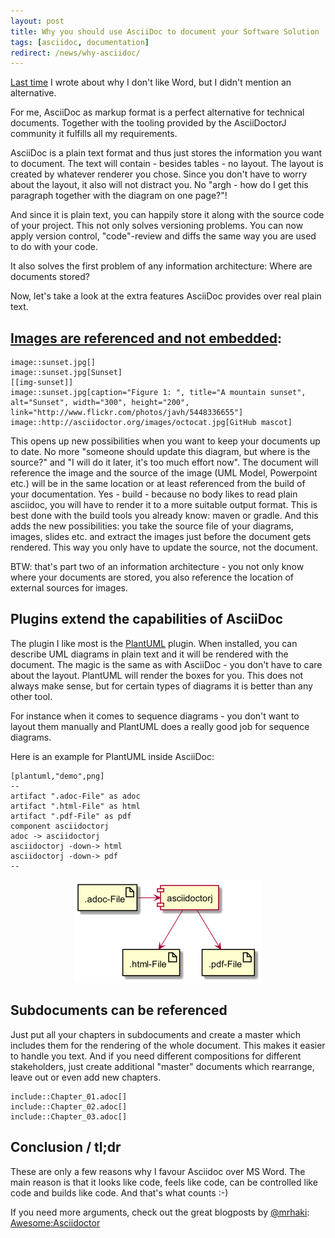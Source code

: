 ```yaml
---
layout: post
title: Why you should use AsciiDoc to document your Software Solution
tags: [asciidoc, documentation]
redirect: /news/why-asciidoc/
---
```


[Last time](https://rdmueller.github.io/why_no_word/) I wrote about why I don't like  Word, but I didn't mention an alternative.

For me, AsciiDoc as markup format is a perfect alternative for technical documents. Together with the tooling provided by the AsciiDoctorJ community it fulfills all my requirements.

AsciiDoc is a plain text format and thus just stores the information you want to document. The text will contain - besides tables - no layout. The layout is created by whatever renderer you chose. Since you don't have to worry about the layout, it also will not distract you. No "argh - how do I get this paragraph together with the diagram on one page?"!

And since it is plain text, you can happily store it along with the source code of your project. This not only solves versioning problems. You can now apply version control, "code"-review and diffs the same way you are used to do with your code. 

It also solves the first problem of any information architecture: Where are documents stored?

Now, let's take a look at the extra features AsciiDoc provides over real plain text.

## [Images are referenced and not embedded](http://asciidoctor.org/docs/asciidoc-syntax-quick-reference/#images):

```
image::sunset.jpg[] 
image::sunset.jpg[Sunset] 
[[img-sunset]] 
image::sunset.jpg[caption="Figure 1: ", title="A mountain sunset", alt="Sunset", width="300", height="200", link="http://www.flickr.com/photos/javh/5448336655"] 
image::http://asciidoctor.org/images/octocat.jpg[GitHub mascot]
```

This opens up new possibilities when you want to keep your documents up to date. No more "someone should update this diagram, but where is the source?" and "I will do it later, it's too much effort now". The document will reference the image and the source of the image (UML Model, Powerpoint etc.) will be in the same location or at least referenced from the build of your documentation. Yes - build - because no body likes to read plain asciidoc, you will have to render it to a more suitable output format. This is best done with the build tools you already know: maven or gradle. And this adds the new possibilities: you take the source file of your diagrams, images, slides etc. and extract the images just before the document gets rendered. This way you only have to update the source, not the document.

BTW: that's part two of an information architecture - you not only know where your documents are stored, you also reference the location of external sources for images.

## Plugins extend the capabilities of AsciiDoc

The plugin I like most is the [PlantUML](http://www.plantuml.com) plugin. When installed, you can describe UML diagrams in plain text and it will be rendered with the document. The magic is the same as with AsciiDoc - you don't have to care about the layout. PlantUML will render the boxes for you. This does not always make sense, but for certain types of diagrams it is better than any other tool.

For instance when it comes to sequence diagrams - you don't want to layout them manually and PlantUML does a really good job for sequence diagrams.

Here is an example for PlantUML inside AsciiDoc:

```
[plantuml,"demo",png]
--
artifact ".adoc-File" as adoc
artifact ".html-File" as html
artifact ".pdf-File" as pdf
component asciidoctorj
adoc -> asciidoctorj 
asciidoctorj -down-> html
asciidoctorj -down-> pdf
--
```
<div style="text-align: center;">
<img src="../images/demo.png" style="max-width:100%;" />
</div>

## Subdocuments can be referenced

Just put all your chapters in subdocuments and create a master which includes them for the rendering of the whole document. This makes it easier to handle you text. And if you need different compositions for different stakeholders, just create additional "master" documents which rearrange, leave out or even add new chapters.

```
include::Chapter_01.adoc[]
include::Chapter_02.adoc[]
include::Chapter_03.adoc[]
```

## Conclusion / tl;dr

These are only a few reasons why I favour Asciidoc over MS Word. The main reason is that it looks like code, feels like code, can be controlled like code and builds like code. And that's what counts :-)

If you need more arguments, check out the great blogposts by [@mrhaki](https://twitter.com/mrhaki): [Awesome:Asciidoctor](http://mrhaki.blogspot.de/search/label/Awesome%3AAsciidoctor)
